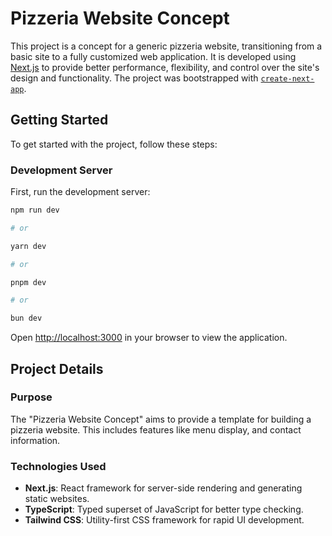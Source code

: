 # Pizzeria Website Concept

This project is a concept for a generic pizzeria website, transitioning from a basic site to a fully customized web application. It is developed using [Next.js](https://nextjs.org/) to provide better performance, flexibility, and control over the site's design and functionality. The project was bootstrapped with [`create-next-app`](https://github.com/vercel/next.js/tree/canary/packages/create-next-app).

## Getting Started

To get started with the project, follow these steps:

### Development Server

First, run the development server:

```bash
npm run dev

# or

yarn dev

# or

pnpm dev

# or

bun dev
```

Open [http://localhost:3000](http://localhost:3000) in your browser to view the application.

## Project Details

### Purpose

The "Pizzeria Website Concept" aims to provide a template for building a pizzeria website. This includes features like menu display, and contact information.

### Technologies Used

- **Next.js**: React framework for server-side rendering and generating static websites.
- **TypeScript**: Typed superset of JavaScript for better type checking.
- **Tailwind CSS**: Utility-first CSS framework for rapid UI development.
